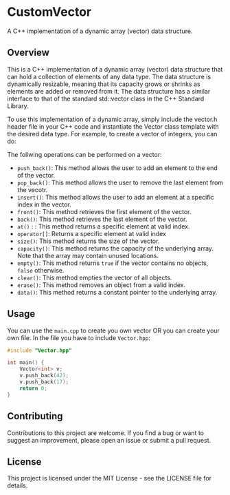 # CustomVector

A C++ implementation of a dynamic array (vector) data structure.


## Overview
This is a C++ implementation of a dynamic array (vector) data structure that can hold a collection of elements of any data type. The data structure is dynamically resizable, meaning that its capacity grows or shrinks as elements are added or removed from it. The data structure has a similar interface to that of the standard std::vector class in the C++ Standard Library.

To use this implementation of a dynamic array, simply include the vector.h header file in your C++ code and instantiate the Vector class template with the desired data type. For example, to create a vector of integers, you can do:

The follwing operations can be performed on a vector:
- `push_back()`: This method allows the user to add an element to the end of the vector.
- `pop_back()`: This method allows the user to remove the last element from the vecotr.
- `insert()`: This method allows the user to add an element at a specific index in the vector.
- `front()`: This method retrieves the first element of the vector.
- `back()`: This method retrieves the last element of the vector.
- `at()` : : This method returns a specific element at valid index.
- `operator[]`: Returns a specific element at valid index
- `size()`: This method returns the size of the vector. 
- `capacity()`: This method returns the capacity of the underlying array. Note that the array may contain unused locations.
- `empty()`: This method returns `true` if the vector contains no objects, `false` otherwise.
- `clear()`: This method empties the vector of all objects.
- `erase()`:  This method removes an object from a valid index.
- `data()`: This method returns a constant pointer to the underlying array.

## Usage
You can use the `main.cpp` to create you own vector OR you can create your own file.
In the file you have to include `Vector.hpp`:

```cpp
#include "Vector.hpp"

int main() {
    Vector<int> v;
    v.push_back(42);
    v.push_back(17);
    return 0;
}
```

## Contributing
Contributions to this project are welcome. If you find a bug or want to suggest an improvement, please open an issue or submit a pull request.


## License
This project is licensed under the MIT License - see the LICENSE file for details.
